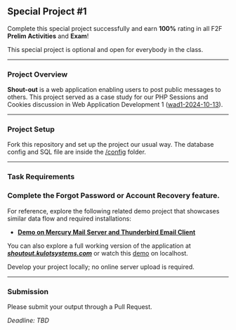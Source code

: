 ## Special Project #1

Complete this special project successfully
and earn **100%** rating in all F2F **Prelim Activities** and **Exam**!

This special project is optional and open for everybody in the class.

---
### Project Overview
**Shout-out** is a web application enabling users
to post public messages to others.
This project served as a case study for our PHP Sessions and Cookies discussion
in Web Application Development 1 ([wad1-2024-10-13](https://github.com/aclc-iriga-wad1-2024/wad1-2024-10-13)).

---
### Project Setup
Fork this repository and set up the project our usual way.
The database config and SQL file are inside the [/config](config) folder.

---
### Task Requirements
### Complete the Forgot Password or Account Recovery feature.

For reference, explore the following related demo project
that showcases similar data flow and required installations:

- [**Demo on Mercury Mail Server and Thunderbird Email Client**](https://kulotsystems.github.io/randomjokes)

You can also explore a full working version of the application at [***shoutout.kulotsystems.com***](https://shoutout.kulotsystems.com)
or watch this [demo](https://drive.google.com/file/d/1ilPMdtp17SZrohA1MUKb4LJdRXr2pBzD) on localhost.

Develop your project locally; no online server upload is required.

---
### Submission
Please submit your output through a Pull Request.

_Deadline: TBD_